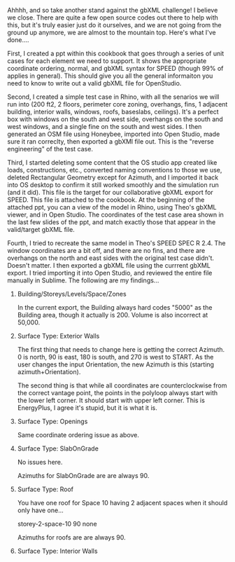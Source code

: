 Ahhhh, and so take another stand against the gbXML challenge! I believe we close. There are quite a few open source codes out there to help with this, but it's truly easier just do it ourselves, and we are not going from the ground up anymore, we are almost to the mountain top. Here's what I've done....

First, I created a ppt within this cookbook that goes through a series of unit cases for each element we need to support. It shows the appropriate coordinate ordering, normal, and gbXML syntax for SPEED (though 99% of applies in general). This should  give you all the general informaiton you need to know to write out a valid gbXML file for OpenStudio.

Second, I created a simple test case in Rhino, with all the senarios we will run into (200 ft2, 2 floors, perimeter core zoning, overhangs, fins, 1 adjacent building, interior walls, windows, roofs, baseslabs, ceilings). It's a perfect box with windows on the south and west side, overhangs on the south and west windows, and a single fine on the south and west sides. I then generated an OSM file using Honeybee, imported into Open Studio, made sure it ran correclty, then exported a gbXMl file out. This is the "reverse engineering" of the test case. 

Third, I started deleting some content that the OS studio app created like loads, constructions, etc., converted naming conventions to those we use, deleted Rectangular Geometry except for Azimuth, and I imported it back into OS desktop to confirm it stilI worked smoothly and the simulation run (and it did). This file is the target for our collaborative gbXML export for SPEED. This file is attached to the cookbook. At the beginning of the attached ppt, you can a view of the model in Rhino, using Theo's gbXML viewer, and in Open Studio. The coordinates of the test case area shown in the last few slides of the ppt, and match exactly those that appear in the valid/target gbXML file.

Fourth, I tried to recreate the same model in Theo's SPEED SPEC R 2.4. The window coordinates are a bit off, and there are no fins, and there are overhangs on the north and east sides with the original test case didn't. Doesn't matter. I then exported a gbXML file using the currrent gbXML export. I tried importing it into Open Studio, and reviewed the entire file manually in Sublime. The following are my findings...

1. Building/Storeys/Levels/Space/Zones

	In the current export, the Building always hard codes "5000" as the Building area, though it actually is 200. Volume is also 		incorrect at 50,000.

2. Surface Type: Exterior Walls

	The first thing that needs to change here is getting the correct Azimuth. 0 is north, 90 is east, 180 is south, and 270 is west 	to START. As the user changes the input Orientation, the new Azimuth is this (starting azimuth+Orientation).

	The second thing is that while all coordinates are counterclockwise from the correct vantage point, the points in the polyloop 		always start with the lower left corner. It should start with upper left corner. This is EnergyPlus, I agree it's stupid, but it 	is what it is.

3. Surface Type: Openings

	Same coordinate ordering issue as above.

4. Surface Type: SlabOnGrade

	No issues here. 

	Azimuths for SlabOnGrade are are always 90.

5. Surface Type: Roof

	You have one roof for Space 10 having 2 adjacent spaces when it should only have one...

	<Surface surfaceType="Roof" id="surface-41" >
			<Name>storey-2-space-10</Name>
			<RectangularGeometry>
				<Azimuth>90</Azimuth>
			</RectangularGeometry>
			<CADOjectId>none</CADOjectId>
			<AdjacentSpaceId spaceIdRef="space-10" />
			<AdjacentSpaceId spaceIdRef="space-5" />

	Azimuths for roofs are are always 90.

6. Surface Type: Interior Walls
